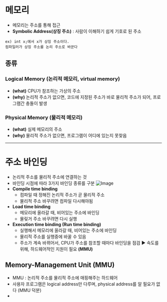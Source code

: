 # 메모리
- 메모리는 주소를 통해 접근
- **Symbolic Address(상징 주소)** : 사람이 이해하기 쉽게 기호로 된 주소
```
ex) int x;에서 x가 상징 주소이다.
컴파일러가 상징 주소를 논리 주소로 바꾼다
```
  ## 종류
  ### Logical Memory (논리적 메모리, virtual memory)
  - **(what)** CPU가 참조하는 가상의 주소
  - **(why)** 논리적 주소가 없으면, 코드에 지정된 주소가 바로 물리적 주소가 되어, 프로그램간 충돌이 발생
  ### Physical Memory (물리적 메모리)
  - **(what)** 실제 메모리의 주소
  - **(why)** 물리적 주소가 없으면, 프로그램이 어디에 있는지 못찾음
----
# 주소 바인딩
- 논리적 주소를 물리적 주소에 연결하는 것
- 바인딩 시점에 따라 3가지 바인딩 종류를 구분
![Image](https://github.com/user-attachments/assets/85d50a1a-508d-4ab5-bcc8-0adb30685c0a)
- **Compile time binding**
  - 컴파일 때 정해진 논리적 주소가 곧 물리적 주소
  - 물리적 주소 바꾸려면 컴파일 다시해야됨
- **Load time binding**
  - 메모리에 올라갈 때, 비어있는 주소에 바인딩
  - 물맂거 주소 바꾸려면 다시 실행
- **Execution time binding (Run time binding)**
  - 실행해서 메모리에 올라갈 때, 비어있는 주소에 바인딩
  - 물리적 주소를 실행중에 바꿀 수 있음
  - 주소가 계속 바뀌어서, CPU가 주소를 참조할 때마다 바인딩을 점검 ▶ 속도를 위해, 하드웨어적인 지원이 필요 **(MMU)**
## Memory-Management Unit (MMU)
- MMU : 논리적 주소를 물리적 주소에 매핑해주는 하드웨어
- 사용자 프로그램은 logical address만 다루며, physical address를 알 필요가 없다 (MMU 덕분)
- 
